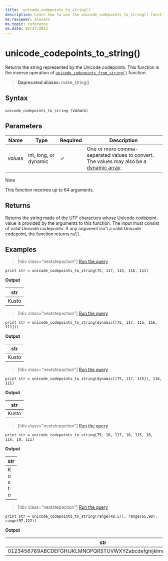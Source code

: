 ```yaml
---
title:  unicode_codepoints_to_string()
description: Learn how to use the unicode_codepoints_to_string() function to return the string represented by the Unicode codepoints.
ms.reviewer: alexans
ms.topic: reference
ms.date: 02/27/2023
---
```

# unicode_codepoints_to_string()

Returns the string represented by the Unicode codepoints. This function is the inverse operation of [`unicode_codepoints_from_string()`](unicode-codepoints-from-string-function.md) function.

> **Deprecated aliases:** make_string()

## Syntax

`unicode_codepoints_to_string (`*values*`)`

## Parameters

| Name | Type | Required | Description |
|--|--|--|--|
| *values* | int, long, or dynamic | &check; | One or more comma-separated values to convert. The values may also be a [dynamic array](scalar-data-types/dynamic.md).|

> [!NOTE]
> This function receives up to 64 arguments.

## Returns

Returns the string made of the UTF characters whose Unicode codepoint value is provided by the arguments to this function. The input must consist of valid Unicode codepoints.
If any argument isn't a valid Unicode codepoint, the function returns `null`.

## Examples

> [!div class="nextstepaction"]
> <a href="https://dataexplorer.azure.com/clusters/kvce69202ceceed490b88d.northeurope/databases/Other?query=H4sIAAAAAAAAAysoyswrUSguKVKwVSjNy0zOT0mNBxEF+UDx4viS/HigXGZeuoa5qY6CoaE5iACzzECEoSYA+KAQ+EAAAAA=" target="_blank">Run the query</a>

```kusto
print str = unicode_codepoints_to_string(75, 117, 115, 116, 111)
```

**Output**

|str|
|---|
|Kusto|

> [!div class="nextstepaction"]
> <a href="https://dataexplorer.azure.com/clusters/kvce69202ceceed490b88d.northeurope/databases/Other?query=H4sIAAAAAAAAAysoyswrUSguKVKwVSjNy0zOT0mNBxEF+UDx4viS/HigXGZeukZKZV5ibmayRrS5qY6CoaE5iACzzECEYaymJgBfBO+kSwAAAA==" target="_blank">Run the query</a>

```kusto
print str = unicode_codepoints_to_string(dynamic([75, 117, 115, 116, 111]))
```

**Output**

|str|
|---|
|Kusto|

> [!div class="nextstepaction"]
> <a href="https://dataexplorer.azure.com/clusters/kvce69202ceceed490b88d.northeurope/databases/Other?query=H4sIAAAAAAAAAysoyswrUSguKVKwVSjNy0zOT0mNBxEF+UDx4viS/HigXGZeukZKZV5ibmayRrS5qY6CoaE5iDCN1QRRZiDCUBMAeB3lVUsAAAA=" target="_blank">Run the query</a>

```kusto
print str = unicode_codepoints_to_string(dynamic([75, 117, 115]), 116, 111)
```

**Output**

|str|
|---|
|Kusto|

> [!div class="nextstepaction"]
> <a href="https://dataexplorer.azure.com/clusters/kvce69202ceceed490b88d.northeurope/databases/Other?query=H4sIAAAAAAAAAysoyswrUSguKVKwVSjNy0zOT0mNBxEF+UDx4viS/HigXGZeuoa5qY6CoQEQG5rDGHARMxjDUBMACrIR/1AAAAA=" target="_blank">Run the query</a>

```kusto
print str = unicode_codepoints_to_string(75, 10, 117, 10, 115, 10, 116, 10, 111)
```

**Output**

|str|
|---|
|K<br>u<br>s<br>t<br>o|

> [!div class="nextstepaction"]
> <a href="https://dataexplorer.azure.com/clusters/kvce69202ceceed490b88d.northeurope/databases/Other?query=H4sIAAAAAAAAAysoyswrUSguKVKwVSjNy0zOT0mNBxEF+UDx4viS/HigXGZeukZRYl56qoaJhY6puaaOAoRnZqpjaQDnWZrrGBoZaWoCAIEH/7dTAAAA" target="_blank">Run the query</a>

```kusto
print str = unicode_codepoints_to_string(range(48,57), range(65,90), range(97,122))
```

**Output**

|str|
|---|
0123456789ABCDEFGHIJKLMNOPQRSTUVWXYZabcdefghijklmnopqrstuvwxyz|
